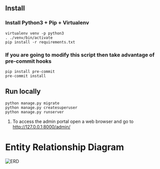 
## Install

### Install Python3 + Pip + Virtualenv
```shell script
virtualenv venv -p python3
. ./venv/bin/activate
pip install -r requirements.txt
```
### If you are going to modify this script then take advantage of pre-commit hooks
```shell script
pip install pre-commit
pre-commit install
```

## Run locally
```shell script
python manage.py migrate
python manage.py createsuperuser
python manage.py runserver

```
1. To access the admin portal open a web browser and go to http://127.0.0.1:8000/admin/

# Entity Relationship Diagram
![ERD](https://github.com/rzwink/ohioready/raw/master/erd.png "ERD")
